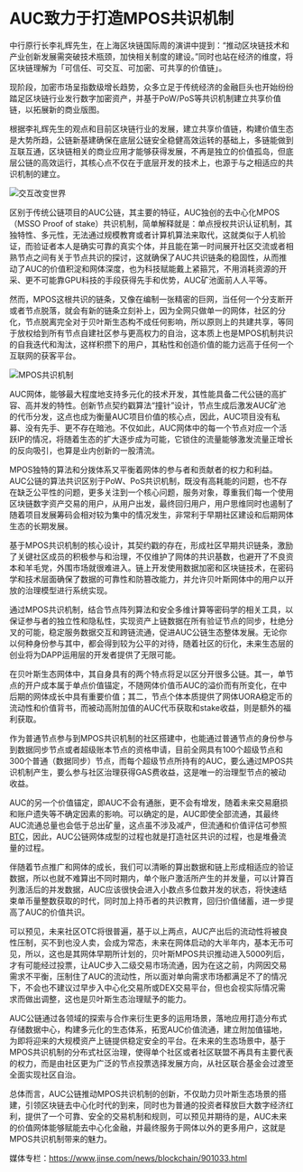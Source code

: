 # **AUC致力于打造MPOS共识机制**

中行原行长李礼辉先生，在上海区块链国际周的演讲中提到：“推动区块链技术和产业创新发展需突破技术瓶颈，加快相关制度的建设。”同时也站在经济的维度，将区块链理解为「可信任、可交互、可加密、可共享的价值链」。

现阶段，加密市场呈指数级增长趋势，众多立足于传统经济的金融巨头也开始纷纷踏足区块链行业发行数字加密资产，并基于PoW/PoS等共识机制建立共享价值链，以拓展新的商业版图。

根据李礼辉先生的观点和目前区块链行业的发展，建立共享价值链，构建价值生态是大势所趋，公链新基建确保在底层公链安全稳健高效运转的基础上，多链能做到互联互通，区块链相关的商业应用才能够获得发展，不再是独立的价值孤岛，但底层公链的高效运行，其核心点不仅在于底层开发的技术上，也源于与之相适应的共识机制的建立。

![交互改变世界](https://github.com/AUC-IO/AUC--DAPP/blob/main/%E4%BA%A4%E4%BA%92%E6%94%B9%E5%8F%98%E4%B8%96%E7%95%8C.png)

区别于传统公链项目的AUC公链，其主要的特征，AUC独创的去中心化MPOS（MSSO Proof of stake）共识机制，简单解释就是：单点授权共识认证机制，其独特性、多元性，无法通过规模教育或者计算机算法来取代，这就类似于人机验证，而验证者本人是确实可靠的真实个体，并且能在第一时间展开社区交流或者相熟节点之间有关于节点共识的探讨，这就确保了AUC共识链条的稳固性，从而推动了AUC的价值积淀和网体深度，也为科技赋能戴上紧箍咒，不用消耗资源的开采、更不可能靠GPU科技的手段获得先手和优势，AUC矿池面前人人平等。

然而，MPOS这根共识的链条，又像在编制一张精密的巨网，当任何一个分支断开或者节点脱落，就会有新的链条立刻补上，因为全网只做单一的网体，社区的分化，节点脱离完全对于贝叶斯生态构不成任何影响，所以原则上的共建共享，等同于放权给到所有节点自建社区参与更高权力的自治，这本质上也是MPOS机制共识的自我迭代和淘汰，这样积攒下的用户，其粘性和创造价值的能力远高于任何一个互联网的获客平台。

![MPOS共识机制](https://github.com/AUC-IO/AUC--DAPP/blob/main/MPOS%E5%85%B1%E8%AF%86%E6%9C%BA%E5%88%B6%E6%B5%81%E7%A8%8B%E5%9B%BE.png)

AUC网体，能够最大程度地支持多元化的技术开发，其性能具备二代公链的高扩容、高并发的特性。创新节点契约戳算法“撞针”设计，节点生成后激发AUC矿池的代币分发，这点也成为衡量AUC项目价值的核心点，因此，AUC项目没有私募、没有先手、更不存在暗池。不仅如此，AUC网体中的每一个节点对应一个活跃IP的情况，将随着生态的扩大逐步成为可能，它锁住的流量能够激发流量正增长的反向吸引，也算是业内创新的一股清流。

MPOS独特的算法和分拨体系又平衡着网体的参与者和贡献者的权力和利益。AUC公链的算法共识区别于PoW、PoS共识机制，既没有高耗能的问题，也不存在缺乏公平性的问题，更多关注到一个核心问题，服务对象，尊重我们每一个使用区块链数字资产交易的用户，从用户出发，最终回归用户，用户思维同时也遏制了随着项目发展筹码会相对较为集中的情况发生，非常利于早期社区建设和后期网体生态的长期发展。

基于MPOS共识机制的核心设计，其契约戳的存在，形成社区早期共识链条，激励了关键社区成员的积极参与和治理，不仅维护了网体的共识基数，也避开了不良资本和羊毛党，外围市场就很难进入。链上开发使用数据加密和区块链技术，在密码学和技术层面确保了数据的可靠性和防篡改能力，并允许贝叶斯网体中的用户以开放的治理模型进行系统实现。

通过MPOS共识机制，结合节点阵列算法和安全多维计算等密码学的相关工具，以保证参与者的独立性和隐私性，实现资产上链数据在所有验证节点的同步，杜绝分叉的可能，稳定服务数据交互和跨链流通，促进AUC公链生态整体发展。无论你以何种身份参与其中，都会得到较为公平的对待，随着社区的衍化，未来生态层的创业将为DAPP运用层的开发者提供了无限可能。

在贝叶斯生态网体中，其自身具有的两个特点将足以区分开很多公链。其一，单节点的开户成本属于单点价值锚定，不随网体价值币AUC的溢价而有所变化，在中后期的网体成长中具有重要价值；其二，节点个体本质提供了网体UORA稳定币的流动性和价值背书，而被动高附加值的AUC代币获取和stake收益，则是额外的福利获取。

作为普通节点参与到MPOS共识机制的社区搭建中，也能通过普通节点的身份参与到数据同步节点或者超级账本节点的资格申请，目前全网具有100个超级节点和300个普通（数据同步）节点，而每个超级节点所持有的AUC，要么通过MPOS共识机制产生，要么参与社区治理获得GAS费收益，这是唯一的治理型节点的被动收益。

AUC的另一个价值锚定，即AUC不会有通胀，更不会有增发，随着未来交易磨损和账户遗失等不确定因素的影响。可以确定的是，AUC即使全部流通，其最终AUC流通总量也会低于总出矿量，这点虽不涉及减产，但流通和价值评估可参照[BTC](https://link.jinse.com/s/4gxEl2?coin_keyword=1&coin=bitcoin "BTC")，因此，AUC公链网体成型的过程也就是打造社区共识的过程，也是堆叠流量的过程。

伴随着节点推广和网体的成长，我们可以清晰的算出数据和链上形成相适应的验证数据，所以也就不难算出不同时期内，单个账户激活所产生的并发量，可以计算百列激活后的并发数据，AUC应该很快会进入小数点多位数并发的状态，将快速结束单币量整数获取的时代，同时加上持币者的共识教育，回归价值储蓄，进一步提高了AUC的价值共识。

可以预见，未来社区OTC将很普遍，基于以上两点，AUC产出后的流动性将被良性压制，买不到也没人卖，会成为常态，未来在网体启动的大半年内，基本无币可见，所以，这也是其网体早期所计划的，贝叶斯MPOS共识推动进入5000列后，才有可能经过投票，让AUC步入二级交易市场流通，因为在这之前，内网因交易需求不平衡，压制住了AUC的流动性，所以面对单向需求市场都满足不了的情况下，不会也不建议过早步入中心化交易所或DEX交易平台，但也会视实际情况需求而做出调整，这也是贝叶斯生态治理赋予的能力。

AUC公链通过各领域的探索与合作来衍生更多的运用场景，落地应用打造分布式存储数据中心，构建多元化的生态体系，拓宽AUC价值流通，建立附加值锚地，为即将迎来的大规模资产上链提供稳定安全的平台。在未来的生态场景中，基于MPOS共识机制的分布式社区治理，使得单个社区或者社区联盟不再具有主要代表的权力，而是由社区更为广泛的节点投票选择发展方向，从社区联合基金会过渡至全面实现社区自治。

总体而言，AUC公链推动MPOS共识机制的创新，不仅助力贝叶斯生态场景的搭建，引领区块链去中心化时代的到来，同时也为普通的投资者释放巨大数字经济红利，提供了一个可靠、安全的交易机制和规则，可以预见并期待的是，AUC未来的价值网体能够赋能去中心化金融，并最终服务于网体以外的更多用户，这就是MPOS共识机制带来的魅力。




媒体专栏：https://www.jinse.com/news/blockchain/901033.html
